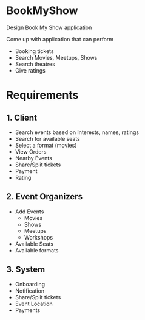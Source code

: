 # BookMyShow
Design Book My Show application

Come up with application that can perform

- Booking tickets
- Search Movies, Meetups, Shows
- Search theatres
- Give ratings

# Requirements
## 1. Client 
- Search events based on Interests, names, ratings
- Search for available seats
- Select a format (movies)
- View Orders
- Nearby Events
- Share/Split tickets
- Payment
- Rating 

## 2. Event Organizers
- Add Events
  - Movies
  - Shows
  - Meetups
  - Workshops
- Available Seats
- Available formats

## 3. System
- Onboarding
- Notification
- Share/Split tickets
- Event Location
- Payments


